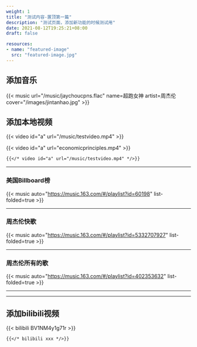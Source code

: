 ```yaml
---
weight: 1
title: "测试内容-置顶第一篇"
description: "测试页面，添加新功能的时候测试用"
date: 2021-08-12T19:25:21+08:00
draft: false

resources:
- name: "featured-image"
  src: "featured-image.jpg"
---
```

<!--more-->
## 添加音乐
{{< music url="/music/jaychoucpns.flac" name=超跑女神 artist=周杰伦 cover="/images/jintanhao.jpg" >}}
<!---
```markdown
{{</* music url="/music/xxx.flac" name=xxx artist=xxx cover="/images/xxx.jpg" */>}}
```
--->
## 添加本地视频

{{< video id="a" url="/music/testvideo.mp4" >}}

{{< video id="a" url="economicprinciples.mp4" >}}

```markdown
{{</* video id="a" url="/music/testvideo.mp4" */>}}
```

-------------------------
### 美国Billboard榜
<!--美国Billboard榜-->
<!--{{< music auto="https://music.163.com/#/playlist?id=60198" >}}-->
{{< music auto="https://music.163.com/#/playlist?id=60198" list-folded=true >}}

---------------------------------
### 周杰伦快歌
<!--周杰伦快歌-->
{{< music auto="https://music.163.com/#/playlist?id=5332707927" list-folded=true >}}

-------------------------
### 周杰伦所有的歌
<!--周杰伦所有的歌-->
{{< music auto="https://music.163.com/#/playlist?id=402353632" list-folded=true >}}

------------------------------------------
<!--测试本地视频-->
<!--<video id="video" controls="" preload="none" poster="featured-image.jpg">
      <source id="mp4" src="economicprinciples.mp4" type="video/mp4">
</video>-->

-------------------

<!--
0
<video width="320" height="240" controls>
    <source src="movie1.mp4" type="video/mp4">
</video>
-------------------------
1

<video src="/movie/movie1.mp4" controls="controls" width="500" height="300"></video>

-----------------
2


<video width="500" height="250" controls="controls">
<source src="/movie/movie1.mp4" type="video/mp4">
</video>

----------------------------------
3

<video width="720" height="303" controls>
<source src="https://movie.cy798.cn/%E9%BB%91%E8%B1%B9.Black.Panther.2018.BD720P.X264.AAC.English.CHS-ENG.mp4" type="video/mp4">
</video>

-------------------------------------
4

<video src="https://movie.cy798.cn/Blue.Planet.S02.2017.BluRay.1080p.DTS-HD.MA5.1.2Audio.x264-CHD/Blue.Planet.S02E01.One.Ocean.2017.BluRay.1080p.DTS-HD.MA5.1.2Audio.x264-CHD.mkv" controls="controls" width="720" height="405"></video>
-->

## 添加bilibili视频

{{< bilibili BV1NM4y1g71r >}}

```markdown
{{</* bilibili xxx */>}}
```

